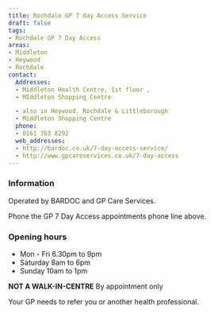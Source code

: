 ```yaml
---
title: Rochdale GP 7 day Access Service
draft: false
tags:
- Rochdale GP 7 Day Access
areas:
- Middleton
- Heywood
- Rochdale
contact:
  Addresses:
  - Middleton Health Centre, 1st floor , 
  - MIddleton Shopping Centre

  - also in Heywood, Rochdale & Littleborough
  - Middleton Shopping Centre
  phone:
  - 0161 763 8292
  web_addresses:
  - http://bardoc.co.uk/7-day-access-service/
  - http://www.gpcareservices.co.uk/7-day-access
---
```

### Information
Operated by BARDOC and GP Care Services.

Phone the GP 7 Day Access appointments phone line above. 

### Opening hours
* Mon - Fri 6.30pm to 9pm
* Saturday 8am to 6pm  
* Sunday 10am to 1pm

**NOT A WALK-IN-CENTRE**  By appointment only

Your GP needs to refer you or another health
professional.

